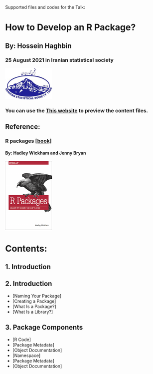 Supported files and codes for the Talk:
# How to Develop an R Package?
## By: Hossein Haghbin
### 25 August 2021 in Iranian statistical society 
<img src="img/ISS-Logo.jpg" alt="Diffrent perspective of objects." width="150" height="100">

### You can use the [This website](https://haghbinh.github.io/DevRpack/) to preview the content files.

## Reference:
### R packages [\[book\] ](https://r-pkgs.org/)
#### By: Hadley Wickham and Jenny Bryan

<img src="img/cover.png" alt="Diffrent perspective of objects." width="150" height="220">

# Contents:
## 1. Introduction
## 2. Introduction
 * [Naming Your Package]
 * [Creating a Package]
 * [What Is a Package?]
 * [What Is a Library?]
## 3. Package Components
 * [R Code]
 * [Package Metadata]
 * [Object Documentation]
 * [Namespace]
 * [Package Metadata]
 * [Object Documentation]
 
